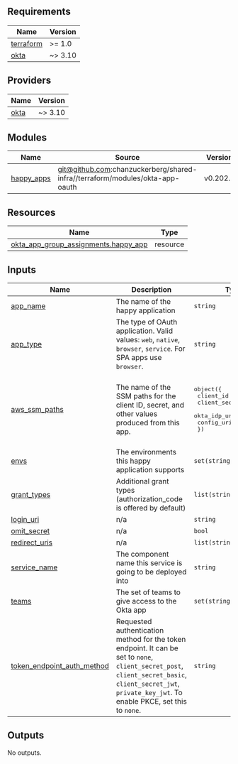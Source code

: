 <!-- START -->
## Requirements

| Name | Version |
|------|---------|
| <a name="requirement_terraform"></a> [terraform](#requirement\_terraform) | >= 1.0 |
| <a name="requirement_okta"></a> [okta](#requirement\_okta) | ~> 3.10 |

## Providers

| Name | Version |
|------|---------|
| <a name="provider_okta"></a> [okta](#provider\_okta) | ~> 3.10 |

## Modules

| Name | Source | Version |
|------|--------|---------|
| <a name="module_happy_apps"></a> [happy\_apps](#module\_happy\_apps) | git@github.com:chanzuckerberg/shared-infra//terraform/modules/okta-app-oauth | v0.202.0 |

## Resources

| Name | Type |
|------|------|
| [okta_app_group_assignments.happy_app](https://registry.terraform.io/providers/chanzuckerberg/okta/latest/docs/resources/app_group_assignments) | resource |

## Inputs

| Name | Description | Type | Default | Required |
|------|-------------|------|---------|:--------:|
| <a name="input_app_name"></a> [app\_name](#input\_app\_name) | The name of the happy application | `string` | n/a | yes |
| <a name="input_app_type"></a> [app\_type](#input\_app\_type) | The type of OAuth application. Valid values: `web`, `native`, `browser`, `service`. For SPA apps use `browser`. | `string` | `"web"` | no |
| <a name="input_aws_ssm_paths"></a> [aws\_ssm\_paths](#input\_aws\_ssm\_paths) | The name of the SSM paths for the client ID, secret, and other values produced from this app. | <pre>object({<br>    client_id     = string<br>    client_secret = string<br>    okta_idp_url  = string<br>    config_uri    = string<br>  })</pre> | <pre>{<br>  "client_id": "oauth2_proxy_client_id",<br>  "client_secret": "oauth2_proxy_client_secret",<br>  "config_uri": "oauth2_proxy_config_uri",<br>  "okta_idp_url": "oauth2_proxy_oidc_issuer_url"<br>}</pre> | no |
| <a name="input_envs"></a> [envs](#input\_envs) | The environments this happy application supports | `set(string)` | n/a | yes |
| <a name="input_grant_types"></a> [grant\_types](#input\_grant\_types) | Additional grant types (authorization\_code is offered by default) | `list(string)` | <pre>[<br>  "authorization_code"<br>]</pre> | no |
| <a name="input_login_uri"></a> [login\_uri](#input\_login\_uri) | n/a | `string` | `""` | no |
| <a name="input_omit_secret"></a> [omit\_secret](#input\_omit\_secret) | n/a | `bool` | `false` | no |
| <a name="input_redirect_uris"></a> [redirect\_uris](#input\_redirect\_uris) | n/a | `list(string)` | `[]` | no |
| <a name="input_service_name"></a> [service\_name](#input\_service\_name) | The component name this service is going to be deployed into | `string` | `"happy"` | no |
| <a name="input_teams"></a> [teams](#input\_teams) | The set of teams to give access to the Okta app | `set(string)` | n/a | yes |
| <a name="input_token_endpoint_auth_method"></a> [token\_endpoint\_auth\_method](#input\_token\_endpoint\_auth\_method) | Requested authentication method for the token endpoint. It can be set to `none`, `client_secret_post`, `client_secret_basic`, `client_secret_jwt`, `private_key_jwt`. To enable PKCE, set this to `none`. | `string` | `"client_secret_basic"` | no |

## Outputs

No outputs.
<!-- END -->